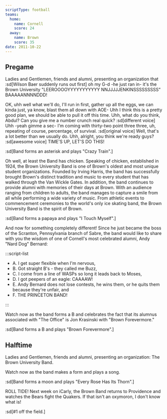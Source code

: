```yaml
---
scriptType: football
teams:
  home:
    name: Cornell
    score: 24
  away:
    name: Brown
    score: 35
date: 2011-10-22
---
```


## Pregame

Ladies and Gentlemen, friends and alumni, presenting an organization that :sd[Wilson Baer suddenly runs out first] oh my G-d -he just ran in- it's the Brown University "LEEROOOOYYYYYYYYYYY NNJJJJJENKINSSSSSSSSS" BAAAAANNNNDDD!

OK, uhh well what we'll do, I'll run in first, gather up all the eggs, we can kinda just, ya know, blast them all down with AOE- Uhh I think this is a pretty good plan, we should be able to pull it off this time. Uhh, what do you think, Abdul? Can you give me a number crunch real quick? :sd[different voice] Uhh -yeah gimme a sec- I'm coming with thirty-two point three three, uh, repeating of course, percentage, of survival. :sd[original voice] Well, that's a lot better than we usually do. Uhh, alright, you think we're ready guys? :sd[awesome voice] TIME'S UP, LET'S DO THIS!

:sd[Band forms an asterisk and plays "Crazy Train".]

Oh well, at least the Band has chicken. Speaking of chicken, established in 1924, the Brown University Band is one of Brown's oldest and most unique student organizations. Founded by Irving Harris, the band has successfully brought Brown's distinct tradition and music to every student that has walked through the Van Wickle Gates. In addition, the band continues to provide alumni with memories of their days at Brown. With an audience ranging from children to adults, the band manages to capture a smile from all while performing a wide variety of music. From athletic events to commencement ceremonies to the world's only ice skating band, the Brown University Band is the spirit of Brown.

:sd[Band forms a papaya and plays "I Touch Myself".]

And now for something completely different! Since he just became the boss of the Scranton, Pennsylvania branch of Sabre, the band would like to share with you the wisdom of one of Cornell's most celebrated alumni, Andy "Nard Dog" Bernard:

:::script-list

- A. I get super flexible when I'm nervous,
- B. Got straight B's - they called me Buzz,
- C. I come from a line of WASPs so long it leads back to Moses,
- D. I got peepers of an eagle: CAAAAW!
- E. Andy Bernard does not lose contests, he wins them, or he quits them because they're unfair, and
- F. THE PRINCETON BAND!

:::

Watch now as the band forms a B and celebrates the fact that its alumnus associated with "The Office" is Jon Krasinski with "Brown Forevermore."

:sd[Band forms a B and plays "Brown Forevermore".]

## Halftime

Ladies and Gentlemen, friends and alumni, presenting an organization: The Brown University Band.

Watch now as the band makes a form and plays a song.

:sd[Band forms a moon and plays "Every Rose Has Its Thorn".]

ROLL TIDE! Next week on iCarly, the Brown Band returns to Providence and watches the Bears fight the Quakers. If that isn't an oxymoron, I don't know what is!

:sd[#1 off the field.]
